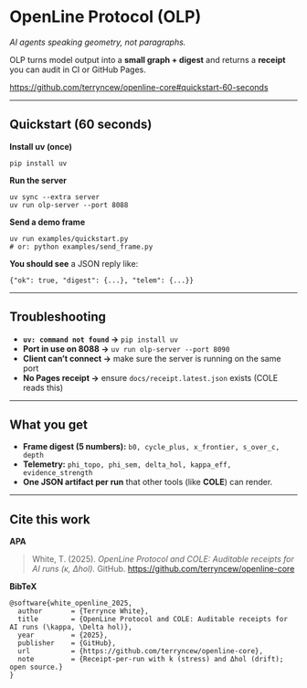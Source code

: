 # OpenLine Protocol (OLP)

_AI agents speaking geometry, not paragraphs._

OLP turns model output into a **small graph + digest** and returns a **receipt** you can audit in CI or GitHub Pages.

https://github.com/terryncew/openline-core#quickstart-60-seconds

---

## Quickstart (60 seconds)

**Install uv (once)**
```
pip install uv
```

**Run the server**
```
uv sync --extra server
uv run olp-server --port 8088
```

**Send a demo frame**
```
uv run examples/quickstart.py
# or: python examples/send_frame.py
```

**You should see** a JSON reply like:
```
{"ok": true, "digest": {...}, "telem": {...}}
```

---

## Troubleshooting

- **`uv: command not found` →** `pip install uv`
- **Port in use on 8088 →** `uv run olp-server --port 8090`
- **Client can’t connect →** make sure the server is running on the same port
- **No Pages receipt →** ensure `docs/receipt.latest.json` exists (COLE reads this)

---

## What you get

- **Frame digest (5 numbers):** `b0, cycle_plus, x_frontier, s_over_c, depth`
- **Telemetry:** `phi_topo, phi_sem, delta_hol, kappa_eff, evidence_strength`
- **One JSON artifact per run** that other tools (like **COLE**) can render.

---

## Cite this work

**APA**
> White, T. (2025). *OpenLine Protocol and COLE: Auditable receipts for AI runs (κ, Δhol).* GitHub. https://github.com/terryncew/openline-core

**BibTeX**
```
@software{white_openline_2025,
  author       = {Terrynce White},
  title        = {OpenLine Protocol and COLE: Auditable receipts for AI runs (\kappa, \Delta hol)},
  year         = {2025},
  publisher    = {GitHub},
  url          = {https://github.com/terryncew/openline-core},
  note         = {Receipt-per-run with k (stress) and Δhol (drift); open source.}
}
```
